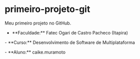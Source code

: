 # primeiro-projeto-git

Meu primeiro projeto no GitHub.

- \*\*Faculdade:\*\* Fatec Ogari de Castro Pacheco (Itapira)

\- \*\*Curso:\*\* Desenvolvimento de Software de Multiplataforma

\- \*\*Aluno:\*\* caike.muramoto

